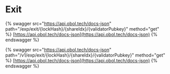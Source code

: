 # Exit

{% swagger src="https://api.obol.tech/docs-json" path="/exp/exit/{lockHash}/{shareIdx}/{validatorPubkey}" method="get" %}
[https://api.obol.tech/docs-json](https://api.obol.tech/docs-json)
{% endswagger %}

{% swagger src="https://api.obol.tech/docs-json" path="/v1/exp/exit/{lockHash}/{shareIdx}/{validatorPubkey}" method="get" %}
[https://api.obol.tech/docs-json](https://api.obol.tech/docs-json)
{% endswagger %}
